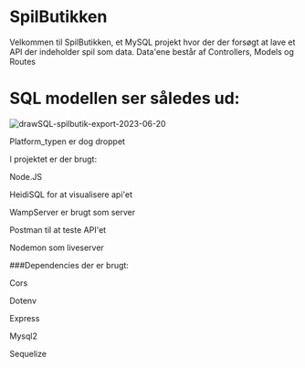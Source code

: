 # SpilButikken

Velkommen til SpilButikken, et MySQL projekt hvor der der forsøgt at lave et API der indeholder spil som data.
Data'ene består af Controllers, Models og Routes


# SQL modellen ser således ud: 
![drawSQL-spilbutik-export-2023-06-20](https://github.com/Senu14/SpilButikken_copy1/assets/113667987/a6a367d7-ae91-40b0-b7b6-6e86e557e903)

Platform_typen er dog droppet 


I projektet er der brugt: 

Node.JS 

HeidiSQL for at visualisere api'et

WampServer er brugt som server

Postman til at teste API'et

Nodemon som liveserver 

###Dependencies der er brugt:

Cors

Dotenv

Express

Mysql2

Sequelize



